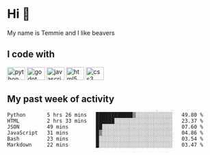 <h1 align="left">Hi 👋</h1>

<p>My name is Temmie and I like beavers</p>

<h2 align="left">I code with</h2>

<div align="left">
  <img src="https://cdn.jsdelivr.net/gh/devicons/devicon/icons/python/python-original.svg" height="30" width="42" alt="python logo"/>
  <img src="https://cdn.jsdelivr.net/gh/devicons/devicon/icons/godot/godot-original.svg" height="30" width="42" alt="godot logo"/>
  <img src="https://cdn.jsdelivr.net/gh/devicons/devicon/icons/javascript/javascript-original.svg" height="30" width="42" alt="javascript logo"/>
  <img src="https://cdn.jsdelivr.net/gh/devicons/devicon/icons/html5/html5-original.svg" height="30" width="42" alt="html5 logo"/>
  <img src="https://cdn.jsdelivr.net/gh/devicons/devicon/icons/css3/css3-original.svg" height="30" width="42" alt="css3 logo"/>
</div>


<h2 align="left">My past week of activity</h2>

<!--START_SECTION:waka-->

```text
Python       5 hrs 26 mins   ████████████▒░░░░░░░░░░░░   49.80 %
HTML         2 hrs 33 mins   ██████░░░░░░░░░░░░░░░░░░░   23.37 %
JSON         49 mins         ██░░░░░░░░░░░░░░░░░░░░░░░   07.60 %
JavaScript   31 mins         █▒░░░░░░░░░░░░░░░░░░░░░░░   04.86 %
Bash         23 mins         █░░░░░░░░░░░░░░░░░░░░░░░░   03.54 %
Markdown     22 mins         █░░░░░░░░░░░░░░░░░░░░░░░░   03.47 %
```

<!--END_SECTION:waka-->
